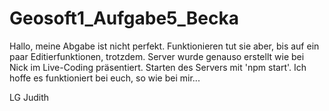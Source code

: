# Geosoft1_Aufgabe5_Becka

Hallo, meine Abgabe ist nicht perfekt.
Funktionieren tut sie aber, bis auf ein paar Editierfunktionen, trotzdem. 
Server wurde genauso erstellt wie bei Nick im Live-Coding präsentiert.
Starten des Servers mit 'npm start'.
Ich hoffe es funktioniert bei euch, so wie bei mir...

LG Judith
